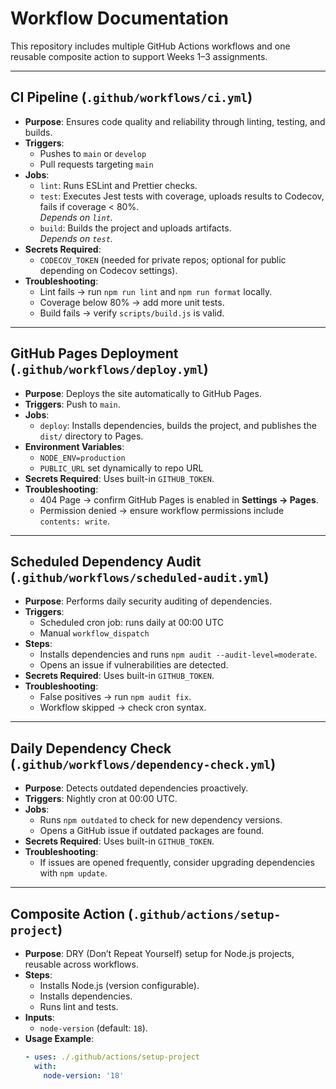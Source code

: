 # Workflow Documentation

This repository includes multiple GitHub Actions workflows and one reusable composite action to support Weeks 1–3 assignments.

---

## CI Pipeline (`.github/workflows/ci.yml`)

- **Purpose**: Ensures code quality and reliability through linting, testing, and builds.  
- **Triggers**:  
  - Pushes to `main` or `develop`  
  - Pull requests targeting `main`  
- **Jobs**:  
  - `lint`: Runs ESLint and Prettier checks.  
  - `test`: Executes Jest tests with coverage, uploads results to Codecov, fails if coverage < 80%.  
    *Depends on `lint`.*  
  - `build`: Builds the project and uploads artifacts.  
    *Depends on `test`.*  
- **Secrets Required**:  
  - `CODECOV_TOKEN` (needed for private repos; optional for public depending on Codecov settings).  
- **Troubleshooting**:  
  - Lint fails → run `npm run lint` and `npm run format` locally.  
  - Coverage below 80% → add more unit tests.  
  - Build fails → verify `scripts/build.js` is valid.

---

## GitHub Pages Deployment (`.github/workflows/deploy.yml`)

- **Purpose**: Deploys the site automatically to GitHub Pages.  
- **Triggers**: Push to `main`.  
- **Jobs**:  
  - `deploy`: Installs dependencies, builds the project, and publishes the `dist/` directory to Pages.  
- **Environment Variables**:  
  - `NODE_ENV=production`  
  - `PUBLIC_URL` set dynamically to repo URL  
- **Secrets Required**: Uses built-in `GITHUB_TOKEN`.  
- **Troubleshooting**:  
  - 404 Page → confirm GitHub Pages is enabled in **Settings → Pages**.  
  - Permission denied → ensure workflow permissions include `contents: write`.

---

## Scheduled Dependency Audit (`.github/workflows/scheduled-audit.yml`)

- **Purpose**: Performs daily security auditing of dependencies.  
- **Triggers**:  
  - Scheduled cron job: runs daily at 00:00 UTC  
  - Manual `workflow_dispatch`  
- **Steps**:  
  - Installs dependencies and runs `npm audit --audit-level=moderate`.  
  - Opens an issue if vulnerabilities are detected.  
- **Secrets Required**: Uses built-in `GITHUB_TOKEN`.  
- **Troubleshooting**:  
  - False positives → run `npm audit fix`.  
  - Workflow skipped → check cron syntax.

---

## Daily Dependency Check (`.github/workflows/dependency-check.yml`)

- **Purpose**: Detects outdated dependencies proactively.  
- **Triggers**: Nightly cron at 00:00 UTC.  
- **Jobs**:  
  - Runs `npm outdated` to check for new dependency versions.  
  - Opens a GitHub issue if outdated packages are found.  
- **Secrets Required**: Uses built-in `GITHUB_TOKEN`.  
- **Troubleshooting**:  
  - If issues are opened frequently, consider upgrading dependencies with `npm update`.  

---

## Composite Action (`.github/actions/setup-project`)

- **Purpose**: DRY (Don’t Repeat Yourself) setup for Node.js projects, reusable across workflows.  
- **Steps**:  
  - Installs Node.js (version configurable).  
  - Installs dependencies.  
  - Runs lint and tests.  
- **Inputs**:  
  - `node-version` (default: `18`).  
- **Usage Example**:  
  ```yaml
  - uses: ./.github/actions/setup-project
    with:
      node-version: '18'

